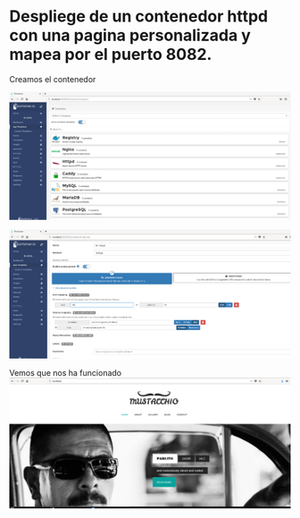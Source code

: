 # Despliege de un contenedor httpd con una pagina personalizada y mapea por el puerto 8082.

Creamos el contenedor

![Instalación](/Fotos/httpd.PNG)

![Instalación](/Fotos/httpd2.PNG)

Vemos que nos ha funcionado
![Instalación](/Fotos/httpd3.PNG)
